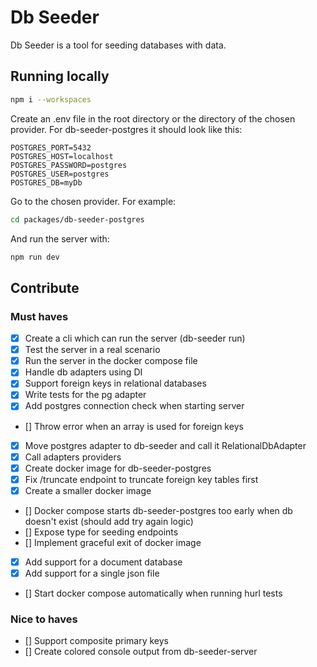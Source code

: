 # Db Seeder

Db Seeder is a tool for seeding databases with data.

## Running locally

```bash
npm i --workspaces
```

Create an .env file in the root directory or the directory of the chosen provider. For db-seeder-postgres it should look like this:

```env
POSTGRES_PORT=5432
POSTGRES_HOST=localhost
POSTGRES_PASSWORD=postgres
POSTGRES_USER=postgres
POSTGRES_DB=myDb
```

Go to the chosen provider. For example:

```bash
cd packages/db-seeder-postgres
```

And run the server with:

```bash
npm run dev
```

## Contribute

### Must haves

- [x] Create a cli which can run the server (db-seeder run)
- [x] Test the server in a real scenario
- [x] Run the server in the docker compose file
- [x] Handle db adapters using DI
- [x] Support foreign keys in relational databases
- [x] Write tests for the pg adapter
- [x] Add postgres connection check when starting server
- [] Throw error when an array is used for foreign keys
- [x] Move postgres adapter to db-seeder and call it RelationalDbAdapter
- [x] Call adapters providers
- [x] Create docker image for db-seeder-postgres
- [x] Fix /truncate endpoint to truncate foreign key tables first
- [x] Create a smaller docker image
- [] Docker compose starts db-seeder-postgres too early when db doesn't exist (should add try again logic)
- [] Expose type for seeding endpoints
- [] Implement graceful exit of docker image
- [x] Add support for a document database
- [x] Add support for a single json file
- [] Start docker compose automatically when running hurl tests

### Nice to haves

- [] Support composite primary keys
- [] Create colored console output from db-seeder-server
